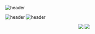 ![header](https://capsule-render.vercel.app/api?type=transparent&color=000000&height=300&section=header&text=Cookie%20Yoon&fontSize=90&fontColor=e3dbeb&fontAlign=50)

![header](https://img.shields.io/badge/-Python-3776AB?logo=python&logoColor=FFD43B&style=for-the-badge)
![header](https://img.shields.io/badge/-C-grey?logo=C&logoColor=A8B9CC&style=for-the-badge)

<p align="center">
  <a href = "python"><img src = "https://img.shields.io/badge/-Python-3776AB?logo=python&logoColor=FFD43B&style=for-the-badge"/></a>
  <a href="my.cookie.yoon@gmail.com"><img src="https://img.shields.io/badge/-my.cookie.yoon@gmail.com-EA4335?logo=Gmail&logoColor=white&style=for-the-badge&link=mailto:my.cookie.yoon@gmail.com"/></a>
</p>

<!--
**cookie-yoon/cookie-yoon** is a ✨ _special_ ✨ repository because its `README.md` (this file) appears on your GitHub profile.

Here are some ideas to get you started:

- 🔭 I’m currently working on ...
- 🌱 I’m currently learning ...
- 👯 I’m looking to collaborate on ...
- 🤔 I’m looking for help with ...
- 💬 Ask me about ...
- 📫 How to reach me: ...
- 😄 Pronouns: ...
- ⚡ Fun fact: ...
-->
